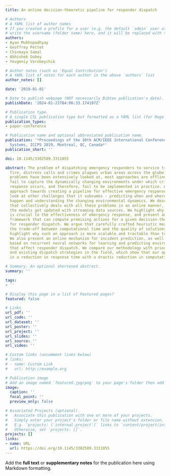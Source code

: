 ```yaml
---
title: An online decision-theoretic pipeline for responder dispatch

# Authors
# A YAML list of author names
# If you created a profile for a user (e.g. the default `admin` user at `content/authors/admin/`), 
# write the username (folder name) here, and it will be replaced with their full name and linked to their profile.
authors:
- Ayan Mukhopadhyay
- Geoffrey Pettet
- Chinmaya Samal
- Abhishek Dubey
- Yevgeniy Vorobeychik

# Author notes (such as 'Equal Contribution')
# A YAML list of notes for each author in the above `authors` list
author_notes: []

date: '2019-01-01'

# Date to publish webpage (NOT necessarily Bibtex publication's date).
publishDate: '2024-01-21T04:06:33.174197Z'

# Publication type.
# A single CSL publication type but formatted as a YAML list (for Hugo requirements).
publication_types:
- paper-conference

# Publication name and optional abbreviated publication name.
publication: '*Proceedings of the 10th ACM/IEEE International Conference on Cyber-Physical
  Systems, ICCPS 2019, Montreal, QC, Canada*'
publication_short: ''

doi: 10.1145/3302509.3311055

abstract: The problem of dispatching emergency responders to service traffic accidents,
  fire, distress calls and crimes plagues urban areas across the globe. While such
  problems have been extensively looked at, most approaches are offline. Such methodologies
  fail to capture the dynamically changing environments under which critical emergency
  response occurs, and therefore, fail to be implemented in practice. Any holistic
  approach towards creating a pipeline for effective emergency response must also
  look at other challenges that it subsumes - predicting when and where incidents
  happen and understanding the changing environmental dynamics. We describe a system
  that collectively deals with all these problems in an online manner, meaning that
  the models get updated with streaming data sources. We highlight why such an approach
  is crucial to the effectiveness of emergency response, and present an algorithmic
  framework that can compute promising actions for a given decision-theoretic model
  for responder dispatch. We argue that carefully crafted heuristic measures can balance
  the trade-off between computational time and the quality of solutions achieved and
  highlight why such an approach is more scalable and tractable than traditional approaches.
  We also present an online mechanism for incident prediction, as well as an approach
  based on recurrent neural networks for learning and predicting environmental features
  that affect responder dispatch. We compare our methodology with prior state-of-the-art
  and existing dispatch strategies in the field, which show that our approach results
  in a reduction in response time with a drastic reduction in computational time.

# Summary. An optional shortened abstract.
summary: ''

tags:
- ''

# Display this page in a list of Featured pages?
featured: false

# Links
url_pdf: ''
url_code: ''
url_dataset: ''
url_poster: ''
url_project: ''
url_slides: ''
url_source: ''
url_video: ''

# Custom links (uncomment lines below)
# links:
# - name: Custom Link
#   url: http://example.org

# Publication image
# Add an image named `featured.jpg/png` to your page's folder then add a caption below.
image:
  caption: ''
  focal_point: ''
  preview_only: false

# Associated Projects (optional).
#   Associate this publication with one or more of your projects.
#   Simply enter your project's folder or file name without extension.
#   E.g. `projects: ['internal-project']` links to `content/project/internal-project/index.md`.
#   Otherwise, set `projects: []`.
projects: []
links:
- name: URL
  url: https://doi.org/10.1145/3302509.3311055
---
```


Add the **full text** or **supplementary notes** for the publication here using Markdown formatting.
